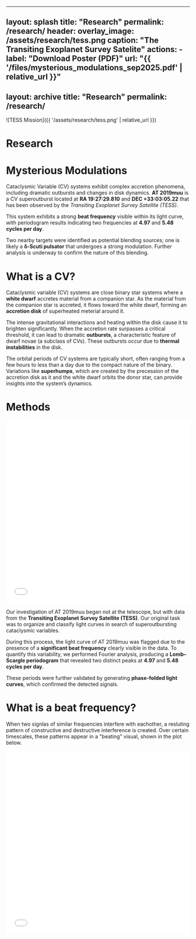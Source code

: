------
layout: splash
title: "Research"
permalink: /research/
header:
  overlay_image: /assets/research/tess.png
  caption: "The Transiting Exoplanet Survey Satelite"
  actions:
    - label: "Download Poster (PDF)"
      url: "{{ '/files/mysterious_modulations_sep2025.pdf' | relative_url }}"
---

layout: archive
title: "Research"
permalink: /research/
---
![TESS Mission]({{ '/assets/research/tess.png' | relative_url }})

# Research

# Mysterious Modulations

Cataclysmic Variable (CV) systems exhibit complex accretion phenomena, including dramatic outbursts and changes in disk dynamics. **AT 2019muu** is a CV superoutburst located at **RA 19:27:29.810** and **DEC +33:03:05.22** that has been observed by the *Transiting Exoplanet Survey Satellite (TESS)*.  

This system exhibits a strong **beat frequency** visible within its light curve, with periodogram results indicating two frequencies at **4.97** and **5.48 cycles per day**.  

Two nearby targets were identified as potential blending sources; one is likely a **δ-Scuti pulsator** that undergoes a strong modulation. Further analysis is underway to confirm the nature of this blending.

# What is a CV?

Cataclysmic variable (CV) systems are close binary star systems where a **white dwarf** accretes material from a companion star. As the material from the companion star is accreted, it flows toward the white dwarf, forming an **accretion disk** of superheated meterial around it.  

The intense gravitational interactions and heating within the disk cause it to brighten significantly. When the accretion rate surpasses a critical threshold, it can lead to dramatic **outbursts**, a characteristic feature of dwarf novae (a subclass of CVs). These outbursts occur due to **thermal instabilities** in the disk.  

The orbital periods of CV systems are typically short,  often ranging from a few hours to less than a day due to the compact nature of the binary. Variations like **superhumps**, which are created by the precession of the accretion disk as it and the white dwarf orbits the donor star, can provide insights into the system’s dynamics.

# Methods

<div style="margin:1rem 0;">
  <iframe src="{{ '/files/light_curve_AT2019muu.html' | relative_url }}" 
          width="100%" height="500" style="border:0;">
  </iframe>
</div>

Our investigation of AT 2019muu began not at the telescope, but with data from the **Transiting Exoplanet Survey Satellite (TESS)**. Our original task was to organize and classify light curves in search of superoutbursting cataclysmic variables. 

During this process, the light curve of AT 2019muu was flagged due to the presence of a **significant beat frequency** clearly visible in the data. To quantify this variability, we performed Fourier analysis, producing a **Lomb–Scargle periodogram** that revealed two distinct peaks at **4.97** and **5.48 cycles per day**.  

These periods were further validated by generating **phase-folded light curves**, which confirmed the detected signals.

# What is a beat frequency?

When two signlas of similar frequencies interfere with eachother, a resluting pattern of constructive and destructive interference is created. Over certain timescales, these patterns appear in a "beating" visual, shown in the plot below.

<div style="margin:1rem 0;">
  <iframe src="{{ '/files/optimized_animated_beat_frequency_visualization.html' | relative_url }}" 
          width="100%" height="500" style="border:0;">
  </iframe>
</div>


